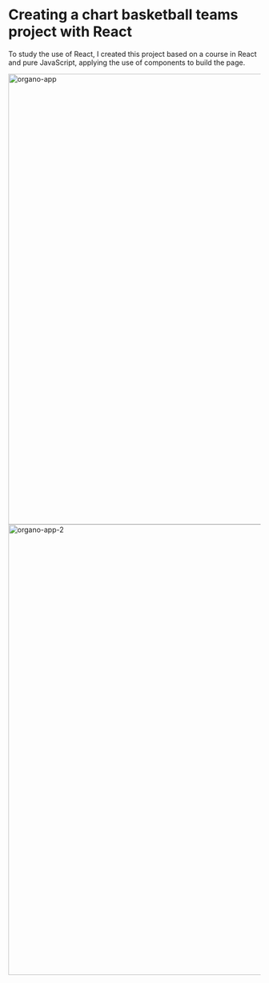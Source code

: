 # Creating a chart basketball teams project with React 

To study the use of React, I created this project based on a course in React and pure JavaScript, applying the use of components to build the page. 

<img width="900" alt="organo-app" src="https://github.com/user-attachments/assets/dbe46bc9-465d-48eb-9fc9-96834d726f4d">

<img width="900" alt="organo-app-2" src="https://github.com/user-attachments/assets/4025687c-3627-4417-8fba-585368ff7109">
